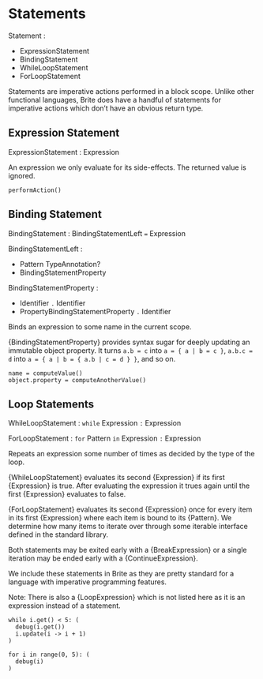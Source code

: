 # Statements

Statement :
  - ExpressionStatement
  - BindingStatement
  - WhileLoopStatement
  - ForLoopStatement

Statements are imperative actions performed in a block scope. Unlike other functional languages, Brite does have a handful of statements for imperative actions which don’t have an obvious return type.

## Expression Statement

ExpressionStatement : Expression

An expression we only evaluate for its side-effects. The returned value is ignored.

```ite example
performAction()
```

## Binding Statement

BindingStatement : BindingStatementLeft `=` Expression

BindingStatementLeft :
  - Pattern TypeAnnotation?
  - BindingStatementProperty

BindingStatementProperty :
  - Identifier `.` Identifier
  - PropertyBindingStatementProperty `.` Identifier

Binds an expression to some name in the current scope.

{BindingStatementProperty} provides syntax sugar for deeply updating an immutable object property. It turns `a.b = c` into `a = { a | b = c }`, `a.b.c = d` into `a = { a | b = { a.b | c = d } }`, and so on.

```ite example
name = computeValue()
object.property = computeAnotherValue()
```

## Loop Statements

WhileLoopStatement : `while` Expression `:` Expression

ForLoopStatement : `for` Pattern `in` Expression `:` Expression

Repeats an expression some number of times as decided by the type of the loop.

{WhileLoopStatement} evaluates its second {Expression} if its first {Expression} is true. After evaluating the expression it trues again until the first {Expression} evaluates to false.

{ForLoopStatement} evaluates its second {Expression} once for every item in its first {Expression} where each item is bound to its {Pattern}. We determine how many items to iterate over through some iterable interface defined in the standard library.

Both statements may be exited early with a {BreakExpression} or a single iteration may be ended early with a {ContinueExpression}.

We include these statements in Brite as they are pretty standard for a language with imperative programming features.

Note: There is also a {LoopExpression} which is not listed here as it is an expression instead of a statement.

```ite example
while i.get() < 5: (
  debug(i.get())
  i.update(i -> i + 1)
)

for i in range(0, 5): (
  debug(i)
)
```
